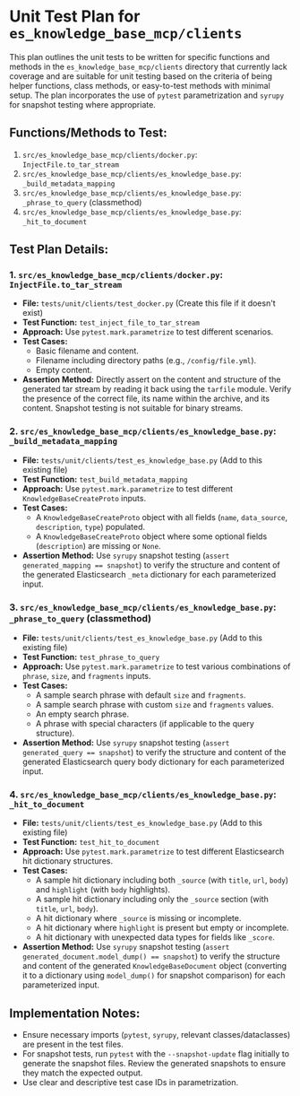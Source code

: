# Unit Test Plan for `es_knowledge_base_mcp/clients`

This plan outlines the unit tests to be written for specific functions and methods in the `es_knowledge_base_mcp/clients` directory that currently lack coverage and are suitable for unit testing based on the criteria of being helper functions, class methods, or easy-to-test methods with minimal setup. The plan incorporates the use of `pytest` parametrization and `syrupy` for snapshot testing where appropriate.

## Functions/Methods to Test:

1.  `src/es_knowledge_base_mcp/clients/docker.py`: `InjectFile.to_tar_stream`
2.  `src/es_knowledge_base_mcp/clients/es_knowledge_base.py`: `_build_metadata_mapping`
3.  `src/es_knowledge_base_mcp/clients/es_knowledge_base.py`: `_phrase_to_query` (classmethod)
4.  `src/es_knowledge_base_mcp/clients/es_knowledge_base.py`: `_hit_to_document`

## Test Plan Details:

### 1. `src/es_knowledge_base_mcp/clients/docker.py`: `InjectFile.to_tar_stream`

*   **File:** `tests/unit/clients/test_docker.py` (Create this file if it doesn't exist)
*   **Test Function:** `test_inject_file_to_tar_stream`
*   **Approach:** Use `pytest.mark.parametrize` to test different scenarios.
*   **Test Cases:**
    *   Basic filename and content.
    *   Filename including directory paths (e.g., `/config/file.yml`).
    *   Empty content.
*   **Assertion Method:** Directly assert on the content and structure of the generated tar stream by reading it back using the `tarfile` module. Verify the presence of the correct file, its name within the archive, and its content. Snapshot testing is not suitable for binary streams.

### 2. `src/es_knowledge_base_mcp/clients/es_knowledge_base.py`: `_build_metadata_mapping`

*   **File:** `tests/unit/clients/test_es_knowledge_base.py` (Add to this existing file)
*   **Test Function:** `test_build_metadata_mapping`
*   **Approach:** Use `pytest.mark.parametrize` to test different `KnowledgeBaseCreateProto` inputs.
*   **Test Cases:**
    *   A `KnowledgeBaseCreateProto` object with all fields (`name`, `data_source`, `description`, `type`) populated.
    *   A `KnowledgeBaseCreateProto` object where some optional fields (`description`) are missing or `None`.
*   **Assertion Method:** Use `syrupy` snapshot testing (`assert generated_mapping == snapshot`) to verify the structure and content of the generated Elasticsearch `_meta` dictionary for each parameterized input.

### 3. `src/es_knowledge_base_mcp/clients/es_knowledge_base.py`: `_phrase_to_query` (classmethod)

*   **File:** `tests/unit/clients/test_es_knowledge_base.py` (Add to this existing file)
*   **Test Function:** `test_phrase_to_query`
*   **Approach:** Use `pytest.mark.parametrize` to test various combinations of `phrase`, `size`, and `fragments` inputs.
*   **Test Cases:**
    *   A sample search phrase with default `size` and `fragments`.
    *   A sample search phrase with custom `size` and `fragments` values.
    *   An empty search phrase.
    *   A phrase with special characters (if applicable to the query structure).
*   **Assertion Method:** Use `syrupy` snapshot testing (`assert generated_query == snapshot`) to verify the structure and content of the generated Elasticsearch query body dictionary for each parameterized input.

### 4. `src/es_knowledge_base_mcp/clients/es_knowledge_base.py`: `_hit_to_document`

*   **File:** `tests/unit/clients/test_es_knowledge_base.py` (Add to this existing file)
*   **Test Function:** `test_hit_to_document`
*   **Approach:** Use `pytest.mark.parametrize` to test different Elasticsearch hit dictionary structures.
*   **Test Cases:**
    *   A sample hit dictionary including both `_source` (with `title`, `url`, `body`) and `highlight` (with `body` highlights).
    *   A sample hit dictionary including only the `_source` section (with `title`, `url`, `body`).
    *   A hit dictionary where `_source` is missing or incomplete.
    *   A hit dictionary where `highlight` is present but empty or incomplete.
    *   A hit dictionary with unexpected data types for fields like `_score`.
*   **Assertion Method:** Use `syrupy` snapshot testing (`assert generated_document.model_dump() == snapshot`) to verify the structure and content of the generated `KnowledgeBaseDocument` object (converting it to a dictionary using `model_dump()` for snapshot comparison) for each parameterized input.

## Implementation Notes:

*   Ensure necessary imports (`pytest`, `syrupy`, relevant classes/dataclasses) are present in the test files.
*   For snapshot tests, run `pytest` with the `--snapshot-update` flag initially to generate the snapshot files. Review the generated snapshots to ensure they match the expected output.
*   Use clear and descriptive test case IDs in parametrization.